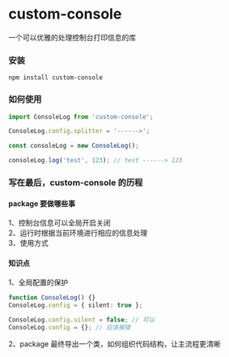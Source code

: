 # custom-console

一个可以优雅的处理控制台打印信息的库

### 安装

```shell
npm install custom-console
```

### 如何使用

```js
import ConsoleLog from 'custom-console';

ConsoleLog.config.splitter = '------>';

const consoleLog = new ConsoleLog();

consoleLog.log('test', 123); // test ------> 123
```

### 写在最后，custom-console 的历程

#### package 要做哪些事

1、控制台信息可以全局开启关闭  
2、运行时根据当前环境进行相应的信息处理  
3、使用方式

#### 知识点

1、全局配置的保护

```ts
function ConsoleLog() {}
ConsoleLog.config = { silent: true };

ConsoleLog.config.silent = false; // 可以
ConsoleLog.config = {}; // 应该报错
```

2、package 最终导出一个类，如何组织代码结构，让主流程更清晰
